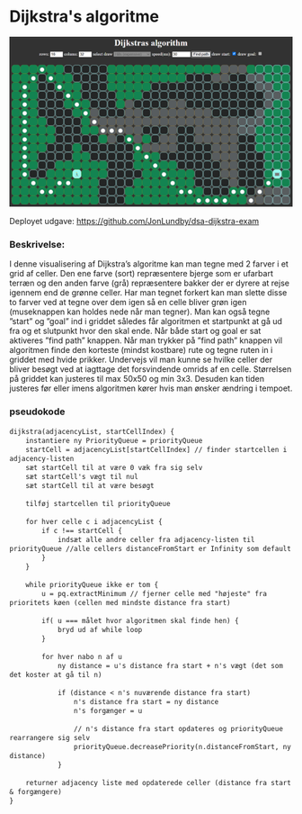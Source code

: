 # Dijkstra's algoritme

![alt text](assets/Dijkstra_Path_01.png)

Deployet udgave: https://github.com/JonLundby/dsa-dijkstra-exam

### Beskrivelse:
I denne visualisering af Dijkstra’s algoritme kan man tegne med 2 farver i et grid af celler. Den ene farve (sort) repræsentere bjerge som er ufarbart terræn og den anden farve (grå) repræsentere bakker der er dyrere at rejse igennem end de grønne celler. Har man tegnet forkert kan man slette disse to farver ved at tegne over dem igen så en celle bliver grøn igen (museknappen kan holdes nede når man tegner). Man kan også tegne ”start” og ”goal” ind i griddet således får algoritmen et startpunkt at gå ud fra og et slutpunkt hvor den skal ende. Når både start og goal er sat aktiveres ”find path” knappen. Når man trykker på ”find path” knappen vil algoritmen finde den korteste (mindst kostbare) rute og tegne ruten in i griddet med hvide prikker. Undervejs vil man kunne se hvilke celler der bliver besøgt ved at iagttage det forsvindende omrids af en celle. Størrelsen på griddet kan justeres til max 50x50 og min 3x3. Desuden kan tiden justeres før eller imens algoritmen kører hvis man ønsker ændring i tempoet.


### pseudokode

```
dijkstra(adjacencyList, startCellIndex) {
    instantiere ny PriorityQueue = priorityQueue
    startCell = adjacencyList[startCellIndex] // finder startcellen i adjacency-listen
    sæt startCell til at være 0 væk fra sig selv
    sæt startCell's vægt til nul
    sæt startCell til at være besøgt

    tilføj startcellen til priorityQueue

    for hver celle c i adjacencyList {
        if c !== startCell {
            indsæt alle andre celler fra adjacency-listen til priorityQueue //alle cellers distanceFromStart er Infinity som default
        }
    }

    while priorityQueue ikke er tom {
        u = pq.extractMinimum // fjerner celle med "højeste" fra prioritets køen (cellen med mindste distance fra start)

        if( u === målet hvor algoritmen skal finde hen) {
            bryd ud af while loop
        }

        for hver nabo n af u
            ny distance = u's distance fra start + n's vægt (det som det koster at gå til n)

            if (distance < n's nuværende distance fra start)
                n's distance fra start = ny distance
                n's forgænger = u

                // n's distance fra start opdateres og priorityQueue rearrangere sig selv
                priorityQueue.decreasePriority(n.distanceFromStart, ny distance)
            }

    returner adjacency liste med opdaterede celler (distance fra start & forgængere)
}
```
